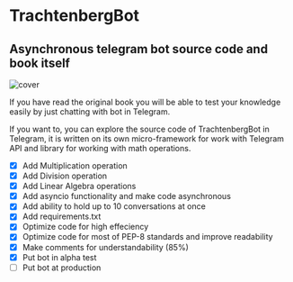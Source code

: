 # TrachtenbergBot
## Asynchronous telegram bot source code and book itself

![cover](https://github.com/vadimfedulov395/trachtenberg-sci/raw/master/cover.jpg)

If you have read the original book you will be able to test your knowledge easily by just chatting with bot in Telegram.

If you want to, you can explore the source code of TrachtenbergBot in Telegram, it is written on its own micro-framework for
work with Telegram API and library for working with math operations.

- [x] Add Multiplication operation
- [x] Add Division operation
- [x] Add Linear Algebra operations
- [x] Add asyncio functionality and make code asynchronous
- [x] Add ability to hold up to 10 conversations at once
- [x] Add requirements.txt
- [x] Optimize code for high effeciency
- [x] Optimize code for most of PEP-8 standards and improve readability
- [x] Make comments for understandability (85%)
- [x] Put bot in alpha test
- [ ] Put bot at production
